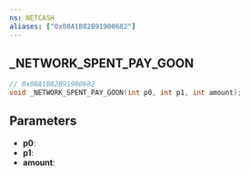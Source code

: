 ```yaml
---
ns: NETCASH
aliases: ["0x08A1B82B91900682"]
---
```

## _NETWORK_SPENT_PAY_GOON

```c
// 0x08A1B82B91900682
void _NETWORK_SPENT_PAY_GOON(int p0, int p1, int amount);
```


## Parameters
* **p0**: 
* **p1**: 
* **amount**: 

